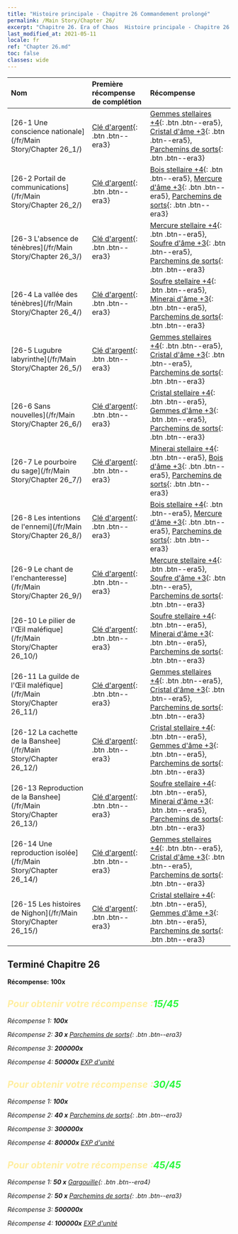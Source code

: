 ```yaml
---
title: "Histoire principale - Chapitre 26 Commandement prolongé"
permalink: /Main Story/Chapter 26/
excerpt: "Chapitre 26. Era of Chaos  Histoire principale - Chapitre 26. Commandement prolongé"
last_modified_at: 2021-05-11
locale: fr
ref: "Chapter 26.md"
toc: false
classes: wide
---
```


  | Nom |  Première récompense de complétion | Récompense |
  |:------------|:------------|:------------| 
  | [26-1 Une conscience nationale](/fr/Main Story/Chapter 26_1/) | [Clé d'argent](/ItemsFR/con_693/){: .btn .btn--era3} | [Gemmes stellaires +4](/ItemsFR/mat_93/){: .btn .btn--era5}, [Cristal d'âme +3](/ItemsFR/mat_87/){: .btn .btn--era5}, [Parchemins de sorts](/ItemsFR/con_694/){: .btn .btn--era3} |
  | [26-2 Portail de communications](/fr/Main Story/Chapter 26_2/) | [Clé d'argent](/ItemsFR/con_693/){: .btn .btn--era3} | [Bois stellaire +4](/ItemsFR/mat_90/){: .btn .btn--era5}, [Mercure d'âme +3](/ItemsFR/mat_84/){: .btn .btn--era5}, [Parchemins de sorts](/ItemsFR/con_694/){: .btn .btn--era3} |
  | [26-3 L'absence de ténèbres](/fr/Main Story/Chapter 26_3/) | [Clé d'argent](/ItemsFR/con_693/){: .btn .btn--era3} | [Mercure stellaire +4](/ItemsFR/mat_91/){: .btn .btn--era5}, [Soufre d'âme +3](/ItemsFR/mat_85/){: .btn .btn--era5}, [Parchemins de sorts](/ItemsFR/con_694/){: .btn .btn--era3} |
  | [26-4 La vallée des ténèbres](/fr/Main Story/Chapter 26_4/) | [Clé d'argent](/ItemsFR/con_693/){: .btn .btn--era3} | [Soufre stellaire +4](/ItemsFR/mat_92/){: .btn .btn--era5}, [Minerai d'âme +3](/ItemsFR/mat_82/){: .btn .btn--era5}, [Parchemins de sorts](/ItemsFR/con_694/){: .btn .btn--era3} |
  | [26-5 Lugubre labyrinthe](/fr/Main Story/Chapter 26_5/) | [Clé d'argent](/ItemsFR/con_693/){: .btn .btn--era3} | [Gemmes stellaires +4](/ItemsFR/mat_93/){: .btn .btn--era5}, [Cristal d'âme +3](/ItemsFR/mat_87/){: .btn .btn--era5}, [Parchemins de sorts](/ItemsFR/con_694/){: .btn .btn--era3} |
  | [26-6 Sans nouvelles](/fr/Main Story/Chapter 26_6/) | [Clé d'argent](/ItemsFR/con_693/){: .btn .btn--era3} | [Cristal stellaire +4](/ItemsFR/mat_94/){: .btn .btn--era5}, [Gemmes d'âme +3](/ItemsFR/mat_86/){: .btn .btn--era5}, [Parchemins de sorts](/ItemsFR/con_694/){: .btn .btn--era3} |
  | [26-7 Le pourboire du sage](/fr/Main Story/Chapter 26_7/) | [Clé d'argent](/ItemsFR/con_693/){: .btn .btn--era3} | [Minerai stellaire +4](/ItemsFR/mat_89/){: .btn .btn--era5}, [Bois d'âme +3](/ItemsFR/mat_83/){: .btn .btn--era5}, [Parchemins de sorts](/ItemsFR/con_694/){: .btn .btn--era3} |
  | [26-8 Les intentions de l'ennemi](/fr/Main Story/Chapter 26_8/) | [Clé d'argent](/ItemsFR/con_693/){: .btn .btn--era3} | [Bois stellaire +4](/ItemsFR/mat_90/){: .btn .btn--era5}, [Mercure d'âme +3](/ItemsFR/mat_84/){: .btn .btn--era5}, [Parchemins de sorts](/ItemsFR/con_694/){: .btn .btn--era3} |
  | [26-9 Le chant de l'enchanteresse](/fr/Main Story/Chapter 26_9/) | [Clé d'argent](/ItemsFR/con_693/){: .btn .btn--era3} | [Mercure stellaire +4](/ItemsFR/mat_91/){: .btn .btn--era5}, [Soufre d'âme +3](/ItemsFR/mat_85/){: .btn .btn--era5}, [Parchemins de sorts](/ItemsFR/con_694/){: .btn .btn--era3} |
  | [26-10 Le pilier de l'Œil maléfique](/fr/Main Story/Chapter 26_10/) | [Clé d'argent](/ItemsFR/con_693/){: .btn .btn--era3} | [Soufre stellaire +4](/ItemsFR/mat_92/){: .btn .btn--era5}, [Minerai d'âme +3](/ItemsFR/mat_82/){: .btn .btn--era5}, [Parchemins de sorts](/ItemsFR/con_694/){: .btn .btn--era3} |
  | [26-11 La guilde de l'Œil maléfique](/fr/Main Story/Chapter 26_11/) | [Clé d'argent](/ItemsFR/con_693/){: .btn .btn--era3} | [Gemmes stellaires +4](/ItemsFR/mat_93/){: .btn .btn--era5}, [Cristal d'âme +3](/ItemsFR/mat_87/){: .btn .btn--era5}, [Parchemins de sorts](/ItemsFR/con_694/){: .btn .btn--era3} |
  | [26-12 La cachette de la Banshee](/fr/Main Story/Chapter 26_12/) | [Clé d'argent](/ItemsFR/con_693/){: .btn .btn--era3} | [Cristal stellaire +4](/ItemsFR/mat_94/){: .btn .btn--era5}, [Gemmes d'âme +3](/ItemsFR/mat_86/){: .btn .btn--era5}, [Parchemins de sorts](/ItemsFR/con_694/){: .btn .btn--era3} |
  | [26-13 Reproduction de la Banshee](/fr/Main Story/Chapter 26_13/) | [Clé d'argent](/ItemsFR/con_693/){: .btn .btn--era3} | [Soufre stellaire +4](/ItemsFR/mat_92/){: .btn .btn--era5}, [Minerai d'âme +3](/ItemsFR/mat_82/){: .btn .btn--era5}, [Parchemins de sorts](/ItemsFR/con_694/){: .btn .btn--era3} |
  | [26-14 Une reproduction isolée](/fr/Main Story/Chapter 26_14/) | [Clé d'argent](/ItemsFR/con_693/){: .btn .btn--era3} | [Gemmes stellaires +4](/ItemsFR/mat_93/){: .btn .btn--era5}, [Cristal d'âme +3](/ItemsFR/mat_87/){: .btn .btn--era5}, [Parchemins de sorts](/ItemsFR/con_694/){: .btn .btn--era3} |
  | [26-15 Les histoires de Nighon](/fr/Main Story/Chapter 26_15/) | [Clé d'argent](/ItemsFR/con_693/){: .btn .btn--era3} | [Cristal stellaire +4](/ItemsFR/mat_94/){: .btn .btn--era5}, [Gemmes d'âme +3](/ItemsFR/mat_86/){: .btn .btn--era5}, [Parchemins de sorts](/ItemsFR/con_694/){: .btn .btn--era3} |


## Terminé Chapitre 26

 **Récompense:**  **100x** <i class="fas fa-gem"/>



## <span style="color: #ffeea0">Pour obtenir votre récompense :</span><span style="color: #27f73a">15/45</span>

 Récompense 1:  **100x** <i class="fas fa-gem"/>

 Récompense 2: **30 x** [Parchemins de sorts](/ItemsFR/con_694/){: .btn .btn--era3}

 Récompense 3:  **200000x** <i class="fas fa-coins"/>

 Récompense 4:  **50000x** [EXP d'unité](/ItemsFR/con_902/)



## <span style="color: #ffeea0">Pour obtenir votre récompense :</span><span style="color: #27f73a">30/45</span>

 Récompense 1:  **100x** <i class="fas fa-gem"/>

 Récompense 2: **40 x** [Parchemins de sorts](/ItemsFR/con_694/){: .btn .btn--era3}

 Récompense 3:  **300000x** <i class="fas fa-coins"/>

 Récompense 4:  **80000x** [EXP d'unité](/ItemsFR/con_902/)



## <span style="color: #ffeea0">Pour obtenir votre récompense :</span><span style="color: #27f73a">45/45</span>

 Récompense 1: **50 x** [Gargouille](/ItemsFR/unt_236/){: .btn .btn--era4}

 Récompense 2: **50 x** [Parchemins de sorts](/ItemsFR/con_694/){: .btn .btn--era3}

 Récompense 3:  **500000x** <i class="fas fa-coins"/>

 Récompense 4:  **100000x** [EXP d'unité](/ItemsFR/con_902/)

